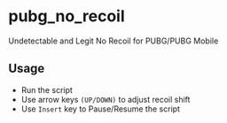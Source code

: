# pubg_no_recoil
Undetectable and Legit No Recoil for PUBG/PUBG Mobile

## Usage
 - Run the script
 - Use arrow keys `(UP/DOWN)` to adjust recoil shift
 - Use `Insert` key to Pause/Resume the script
